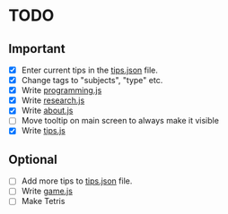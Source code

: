 # TODO
## Important
- [x] Enter current tips in the [tips.json](./src/data/tips.json) file.
- [x] Change tags to "subjects", "type" etc.
- [x] Write [programming.js](./src/pages/programming.js)
- [x] Write [research.js](./src/pages/research.js)
- [x] Write [about.js](./src/pages/about.js)
- [ ] Move tooltip on main screen to always make it visible
- [x] Write [tips.js](./src/pages/tips.js)

## Optional
- [ ] Add more tips to [tips.json](./src/data/tips.json) file.
- [ ] Write [game.js](./src/pages/game.js)
- [ ] Make Tetris